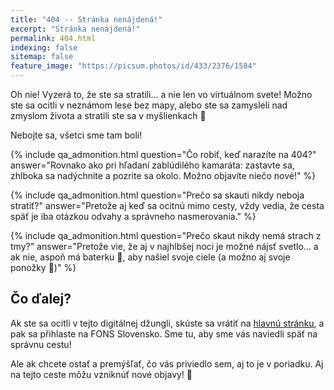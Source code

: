 ```yaml
---
title: "404 -- Stránka nenájdená!"
excerpt: "Stránka nenájdená!"
permalink: 404.html
indexing: false
sitemap: false
feature_image: "https://picsum.photos/id/433/2376/1584"
---
```


Oh nie! Vyzerá to, že ste sa stratili... a nie len vo virtuálnom svete! Možno ste sa ocitli v neznámom lese bez mapy, alebo ste sa zamysleli nad zmyslom života a stratili ste sa v myšlienkach 🧭

Nebojte sa, všetci sme tam boli!

{% include qa_admonition.html
  question="Čo robiť, keď narazíte na 404?"
  answer="Rovnako ako pri hľadaní zablúdilého kamaráta: zastavte sa, zhlboka sa nadýchnite a pozrite sa okolo. Možno objavíte niečo nové!" %}

{% include qa_admonition.html
  question="Prečo sa skauti nikdy neboja stratiť?"
  answer="Pretože aj keď sa ocitnú mimo cesty, vždy vedia, že cesta späť je iba otázkou odvahy a správneho nasmerovania." %}

{% include qa_admonition.html
  question="Prečo skaut nikdy nemá strach z tmy?"
  answer="Pretože vie, že aj v najhlbšej noci je možné nájsť svetlo... a ak nie, aspoň má baterku 🔦, aby našiel svoje ciele (a možno aj svoje ponožky 🧦)" %}


## Čo ďalej?

Ak ste sa ocitli v tejto digitálnej džungli, skúste sa vrátiť na [hlavnú stránku](/), a pak sa přihlaste na FONS Slovensko. Sme tu, aby sme vás naviedli späť na správnu cestu!

Ale ak chcete ostať a premýšľať, čo vás priviedlo sem, aj to je v poriadku. Aj na tejto ceste môžu vzniknúť nové objavy! 🌟
